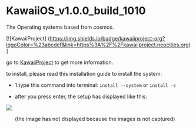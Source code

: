 # KawaiiOS_v1.0.0_build_1010
The Operating systems based from cosmos.


[![KawaiiProject]
(https://img.shields.io/badge/kawaiiproject-org?logoColor=%23abcdef&link=https%3A%2F%2Fkawaiiproject.neocities.org)]


go to
<a href="https://kawaiiproject.neocities.org">KawaiiProject</a>
to get more information.

to install, please read this installation guide to install the system:

- 1.type this command into terminal:
 ```install --system```
or 
 ```install -s```

- after you press enter, the setup has displayed like this: 
<img src="images_not_found.png">
<ul>(the image has not displayed because the images is not captured)</ul>
